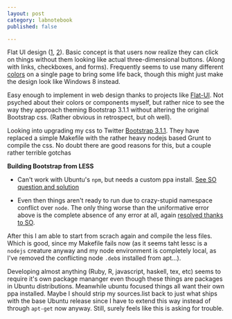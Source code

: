 ```yaml
---
layout: post
category: labnotebook
published: false

---
```






Flat UI design ([1](http://www.sitepoint.com/getting-started-flat-ui-design/), [2](http://en.wikipedia.org/wiki/Flat_UI_Design)). Basic concept is that users now realize they can click on things without them looking like actual three-dimensional buttons. (Along with links, checkboxes, and forms). Frequently seems to use many different [colors](http://flatuicolors.com) on a single page to bring some life back, though this might just make the design look like Windows 8 instead.

Easy enough to implement in web design thanks to projects like [Flat-UI](http://designmodo.github.io/Flat-UI/). Not psyched about their colors or components myself, but rather nice to see the way they approach theming Bootstrap 3.1.1 without altering the original Bootstrap css. (Rather obvious in retrospect, but oh well).


Looking into upgrading my css to Twitter [Bootstrap 3.1.1](http://getbootstrap.com). They have replaced a simple Makefile with the rather heavy nodejs based Grunt to compile the css. No doubt there are good reasons for this, but a couple rather terrible gotchas


**Building Bootstrap from LESS**

- Can't work with Ubuntu's `npm`, but needs a custom ppa install. [See SO question and solution](http://stackoverflow.com/questions/23251351/fail-to-install-twitter-bootstrap-node-js-dependencies-on-ubuntu)

- Even then things aren't ready to run due to crazy-stupid namespace conflict over `node`.  The only thing worse than the uniformative error above is the complete absence of any error at all, again [resolved thanks to SO](http://stackoverflow.com/questions/20937313/grunt-command-doesnt-do-anything).

After this I am able to start from scrach again and compile the less files.  Which is good, since my Makefile fails now (as it seems taht lessc is a `nodejs` creature anyway and my node environment is completely local, as I've removed the conflicting node `.deb`s installed from apt...).

Developing almost anything (Ruby, R, javascript, haskell, tex, etc) seems to require it's own package mananger even though these things are packages in Ubuntu distributions.  Meanwhile ubuntu focused things all want their own ppa installed.  Maybe I should strip my sources.list back to just what ships with the base Ubuntu release since I have to extend this way instead of through `apt-get` now anyway.  Still, surely feels like this is asking for trouble.



